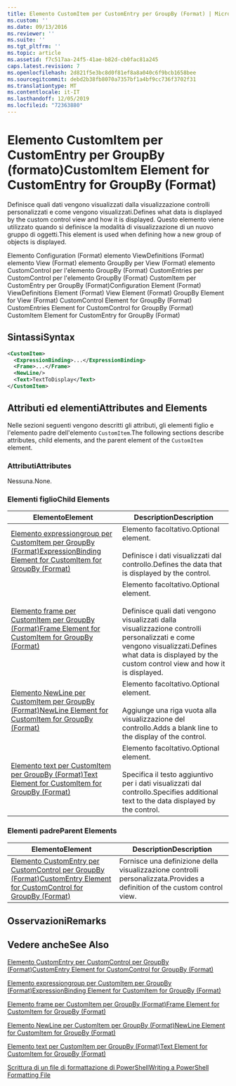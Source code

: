 ```yaml
---
title: Elemento CustomItem per CustomEntry per GroupBy (Format) | Microsoft Docs
ms.custom: ''
ms.date: 09/13/2016
ms.reviewer: ''
ms.suite: ''
ms.tgt_pltfrm: ''
ms.topic: article
ms.assetid: f7c517aa-24f5-41ae-b82d-cb0fac81a245
caps.latest.revision: 7
ms.openlocfilehash: 2d821f5e3bc8d0f81ef8a8a040c6f9bcb1658bee
ms.sourcegitcommit: debd2b38fb8070a7357bf1a4bf9cc736f3702f31
ms.translationtype: MT
ms.contentlocale: it-IT
ms.lasthandoff: 12/05/2019
ms.locfileid: "72363880"
---
```

# <a name="customitem-element-for-customentry-for-groupby-format"></a><span data-ttu-id="5065d-102">Elemento CustomItem per CustomEntry per GroupBy (formato)</span><span class="sxs-lookup"><span data-stu-id="5065d-102">CustomItem Element for CustomEntry for GroupBy (Format)</span></span>

<span data-ttu-id="5065d-103">Definisce quali dati vengono visualizzati dalla visualizzazione controlli personalizzati e come vengono visualizzati.</span><span class="sxs-lookup"><span data-stu-id="5065d-103">Defines what data is displayed by the custom control view and how it is displayed.</span></span> <span data-ttu-id="5065d-104">Questo elemento viene utilizzato quando si definisce la modalità di visualizzazione di un nuovo gruppo di oggetti.</span><span class="sxs-lookup"><span data-stu-id="5065d-104">This element is used when defining how a new group of objects is displayed.</span></span>

<span data-ttu-id="5065d-105">Elemento Configuration (Format) elemento ViewDefinitions (Format) elemento View (Format) elemento GroupBy per View (Format) elemento CustomControl per l'elemento GroupBy (Format) CustomEntries per CustomControl per l'elemento GroupBy (Format) CustomItem per CustomEntry per GroupBy (Format)</span><span class="sxs-lookup"><span data-stu-id="5065d-105">Configuration Element (Format) ViewDefinitions Element (Format) View Element (Format) GroupBy Element for View (Format) CustomControl Element for GroupBy (Format) CustomEntries Element for CustomControl for GroupBy (Format) CustomItem Element for CustomEntry for GroupBy (Format)</span></span>

## <a name="syntax"></a><span data-ttu-id="5065d-106">Sintassi</span><span class="sxs-lookup"><span data-stu-id="5065d-106">Syntax</span></span>

```xml
<CustomItem>
  <ExpressionBinding>...</ExpressionBinding>
  <Frame>...</Frame>
  <NewLine/>
  <Text>TextToDisplay</Text>
</CustomItem>
```

## <a name="attributes-and-elements"></a><span data-ttu-id="5065d-107">Attributi ed elementi</span><span class="sxs-lookup"><span data-stu-id="5065d-107">Attributes and Elements</span></span>

<span data-ttu-id="5065d-108">Nelle sezioni seguenti vengono descritti gli attributi, gli elementi figlio e l'elemento padre dell'elemento `CustomItem`.</span><span class="sxs-lookup"><span data-stu-id="5065d-108">The following sections describe attributes, child elements, and the parent element of the `CustomItem` element.</span></span>

### <a name="attributes"></a><span data-ttu-id="5065d-109">Attributi</span><span class="sxs-lookup"><span data-stu-id="5065d-109">Attributes</span></span>

<span data-ttu-id="5065d-110">Nessuna.</span><span class="sxs-lookup"><span data-stu-id="5065d-110">None.</span></span>

### <a name="child-elements"></a><span data-ttu-id="5065d-111">Elementi figlio</span><span class="sxs-lookup"><span data-stu-id="5065d-111">Child Elements</span></span>

|<span data-ttu-id="5065d-112">Elemento</span><span class="sxs-lookup"><span data-stu-id="5065d-112">Element</span></span>|<span data-ttu-id="5065d-113">Description</span><span class="sxs-lookup"><span data-stu-id="5065d-113">Description</span></span>|
|-------------|-----------------|
|[<span data-ttu-id="5065d-114">Elemento expressiongroup per CustomItem per GroupBy (Format)</span><span class="sxs-lookup"><span data-stu-id="5065d-114">ExpressionBinding Element for CustomItem for GroupBy (Format)</span></span>](./expressionbinding-element-for-customitem-for-groupby-format.md)|<span data-ttu-id="5065d-115">Elemento facoltativo.</span><span class="sxs-lookup"><span data-stu-id="5065d-115">Optional element.</span></span><br /><br /> <span data-ttu-id="5065d-116">Definisce i dati visualizzati dal controllo.</span><span class="sxs-lookup"><span data-stu-id="5065d-116">Defines the data that is displayed by the control.</span></span>|
|[<span data-ttu-id="5065d-117">Elemento frame per CustomItem per GroupBy (Format)</span><span class="sxs-lookup"><span data-stu-id="5065d-117">Frame Element for CustomItem for GroupBy (Format)</span></span>](./frame-element-for-customitem-for-groupby-format.md)|<span data-ttu-id="5065d-118">Elemento facoltativo.</span><span class="sxs-lookup"><span data-stu-id="5065d-118">Optional element.</span></span><br /><br /> <span data-ttu-id="5065d-119">Definisce quali dati vengono visualizzati dalla visualizzazione controlli personalizzati e come vengono visualizzati.</span><span class="sxs-lookup"><span data-stu-id="5065d-119">Defines what data is displayed by the custom control view and how it is displayed.</span></span>|
|[<span data-ttu-id="5065d-120">Elemento NewLine per CustomItem per GroupBy (Format)</span><span class="sxs-lookup"><span data-stu-id="5065d-120">NewLine Element for CustomItem for GroupBy (Format)</span></span>](./newline-element-for-customitem-for-groupby-format.md)|<span data-ttu-id="5065d-121">Elemento facoltativo.</span><span class="sxs-lookup"><span data-stu-id="5065d-121">Optional element.</span></span><br /><br /> <span data-ttu-id="5065d-122">Aggiunge una riga vuota alla visualizzazione del controllo.</span><span class="sxs-lookup"><span data-stu-id="5065d-122">Adds a blank line to the display of the control.</span></span>|
|[<span data-ttu-id="5065d-123">Elemento text per CustomItem per GroupBy (Format)</span><span class="sxs-lookup"><span data-stu-id="5065d-123">Text Element for CustomItem for GroupBy (Format)</span></span>](./text-element-for-customitem-for-groupby-format.md)|<span data-ttu-id="5065d-124">Elemento facoltativo.</span><span class="sxs-lookup"><span data-stu-id="5065d-124">Optional element.</span></span><br /><br /> <span data-ttu-id="5065d-125">Specifica il testo aggiuntivo per i dati visualizzati dal controllo.</span><span class="sxs-lookup"><span data-stu-id="5065d-125">Specifies additional text to the data displayed by the control.</span></span>|

### <a name="parent-elements"></a><span data-ttu-id="5065d-126">Elementi padre</span><span class="sxs-lookup"><span data-stu-id="5065d-126">Parent Elements</span></span>

|<span data-ttu-id="5065d-127">Elemento</span><span class="sxs-lookup"><span data-stu-id="5065d-127">Element</span></span>|<span data-ttu-id="5065d-128">Description</span><span class="sxs-lookup"><span data-stu-id="5065d-128">Description</span></span>|
|-------------|-----------------|
|[<span data-ttu-id="5065d-129">Elemento CustomEntry per CustomControl per GroupBy (Format)</span><span class="sxs-lookup"><span data-stu-id="5065d-129">CustomEntry Element for CustomControl for GroupBy (Format)</span></span>](./customentry-element-for-customcontrol-for-groupby-format.md)|<span data-ttu-id="5065d-130">Fornisce una definizione della visualizzazione controlli personalizzata.</span><span class="sxs-lookup"><span data-stu-id="5065d-130">Provides a definition of the custom control view.</span></span>|

## <a name="remarks"></a><span data-ttu-id="5065d-131">Osservazioni</span><span class="sxs-lookup"><span data-stu-id="5065d-131">Remarks</span></span>

## <a name="see-also"></a><span data-ttu-id="5065d-132">Vedere anche</span><span class="sxs-lookup"><span data-stu-id="5065d-132">See Also</span></span>

[<span data-ttu-id="5065d-133">Elemento CustomEntry per CustomControl per GroupBy (Format)</span><span class="sxs-lookup"><span data-stu-id="5065d-133">CustomEntry Element for CustomControl for GroupBy (Format)</span></span>](./customentry-element-for-customcontrol-for-groupby-format.md)

[<span data-ttu-id="5065d-134">Elemento expressiongroup per CustomItem per GroupBy (Format)</span><span class="sxs-lookup"><span data-stu-id="5065d-134">ExpressionBinding Element for CustomItem for GroupBy (Format)</span></span>](./expressionbinding-element-for-customitem-for-groupby-format.md)

[<span data-ttu-id="5065d-135">Elemento frame per CustomItem per GroupBy (Format)</span><span class="sxs-lookup"><span data-stu-id="5065d-135">Frame Element for CustomItem for GroupBy (Format)</span></span>](./frame-element-for-customitem-for-groupby-format.md)

[<span data-ttu-id="5065d-136">Elemento NewLine per CustomItem per GroupBy (Format)</span><span class="sxs-lookup"><span data-stu-id="5065d-136">NewLine Element for CustomItem for GroupBy (Format)</span></span>](./newline-element-for-customitem-for-groupby-format.md)

[<span data-ttu-id="5065d-137">Elemento text per CustomItem per GroupBy (Format)</span><span class="sxs-lookup"><span data-stu-id="5065d-137">Text Element for CustomItem for GroupBy (Format)</span></span>](./text-element-for-customitem-for-groupby-format.md)

[<span data-ttu-id="5065d-138">Scrittura di un file di formattazione di PowerShell</span><span class="sxs-lookup"><span data-stu-id="5065d-138">Writing a PowerShell Formatting File</span></span>](./writing-a-powershell-formatting-file.md)
